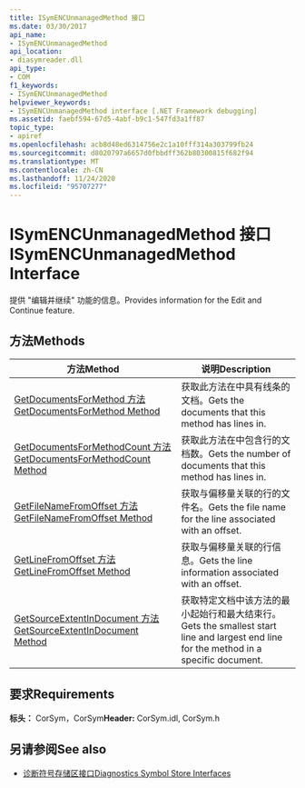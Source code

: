 ```yaml
---
title: ISymENCUnmanagedMethod 接口
ms.date: 03/30/2017
api_name:
- ISymENCUnmanagedMethod
api_location:
- diasymreader.dll
api_type:
- COM
f1_keywords:
- ISymENCUnmanagedMethod
helpviewer_keywords:
- ISymENCUnmanagedMethod interface [.NET Framework debugging]
ms.assetid: faebf594-67d5-4abf-b9c1-547fd3a1ff87
topic_type:
- apiref
ms.openlocfilehash: acb8d48ed6314756e2c1a10fff314a303799fb24
ms.sourcegitcommit: d8020797a6657d0fbbdff362b80300815f682f94
ms.translationtype: MT
ms.contentlocale: zh-CN
ms.lasthandoff: 11/24/2020
ms.locfileid: "95707277"
---
```

# <a name="isymencunmanagedmethod-interface"></a><span data-ttu-id="087f7-102">ISymENCUnmanagedMethod 接口</span><span class="sxs-lookup"><span data-stu-id="087f7-102">ISymENCUnmanagedMethod Interface</span></span>

<span data-ttu-id="087f7-103">提供 "编辑并继续" 功能的信息。</span><span class="sxs-lookup"><span data-stu-id="087f7-103">Provides information for the Edit and Continue feature.</span></span>  
  
## <a name="methods"></a><span data-ttu-id="087f7-104">方法</span><span class="sxs-lookup"><span data-stu-id="087f7-104">Methods</span></span>  
  
|<span data-ttu-id="087f7-105">方法</span><span class="sxs-lookup"><span data-stu-id="087f7-105">Method</span></span>|<span data-ttu-id="087f7-106">说明</span><span class="sxs-lookup"><span data-stu-id="087f7-106">Description</span></span>|  
|------------|-----------------|  
|[<span data-ttu-id="087f7-107">GetDocumentsForMethod 方法</span><span class="sxs-lookup"><span data-stu-id="087f7-107">GetDocumentsForMethod Method</span></span>](isymencunmanagedmethod-getdocumentsformethod-method.md)|<span data-ttu-id="087f7-108">获取此方法在中具有线条的文档。</span><span class="sxs-lookup"><span data-stu-id="087f7-108">Gets the documents that this method has lines in.</span></span>|  
|[<span data-ttu-id="087f7-109">GetDocumentsForMethodCount 方法</span><span class="sxs-lookup"><span data-stu-id="087f7-109">GetDocumentsForMethodCount Method</span></span>](isymencunmanagedmethod-getdocumentsformethodcount-method.md)|<span data-ttu-id="087f7-110">获取此方法在中包含行的文档数。</span><span class="sxs-lookup"><span data-stu-id="087f7-110">Gets the number of documents that this method has lines in.</span></span>|  
|[<span data-ttu-id="087f7-111">GetFileNameFromOffset 方法</span><span class="sxs-lookup"><span data-stu-id="087f7-111">GetFileNameFromOffset Method</span></span>](isymencunmanagedmethod-getfilenamefromoffset-method.md)|<span data-ttu-id="087f7-112">获取与偏移量关联的行的文件名。</span><span class="sxs-lookup"><span data-stu-id="087f7-112">Gets the file name for the line associated with an offset.</span></span>|  
|[<span data-ttu-id="087f7-113">GetLineFromOffset 方法</span><span class="sxs-lookup"><span data-stu-id="087f7-113">GetLineFromOffset Method</span></span>](isymencunmanagedmethod-getlinefromoffset-method.md)|<span data-ttu-id="087f7-114">获取与偏移量关联的行信息。</span><span class="sxs-lookup"><span data-stu-id="087f7-114">Gets the line information associated with an offset.</span></span>|  
|[<span data-ttu-id="087f7-115">GetSourceExtentInDocument 方法</span><span class="sxs-lookup"><span data-stu-id="087f7-115">GetSourceExtentInDocument Method</span></span>](isymencunmanagedmethod-getsourceextentindocument-method.md)|<span data-ttu-id="087f7-116">获取特定文档中该方法的最小起始行和最大结束行。</span><span class="sxs-lookup"><span data-stu-id="087f7-116">Gets the smallest start line and largest end line for the method in a specific document.</span></span>|  
  
## <a name="requirements"></a><span data-ttu-id="087f7-117">要求</span><span class="sxs-lookup"><span data-stu-id="087f7-117">Requirements</span></span>  

 <span data-ttu-id="087f7-118">**标头：** CorSym，CorSym</span><span class="sxs-lookup"><span data-stu-id="087f7-118">**Header:** CorSym.idl, CorSym.h</span></span>  
  
## <a name="see-also"></a><span data-ttu-id="087f7-119">另请参阅</span><span class="sxs-lookup"><span data-stu-id="087f7-119">See also</span></span>

- [<span data-ttu-id="087f7-120">诊断符号存储区接口</span><span class="sxs-lookup"><span data-stu-id="087f7-120">Diagnostics Symbol Store Interfaces</span></span>](diagnostics-symbol-store-interfaces.md)

